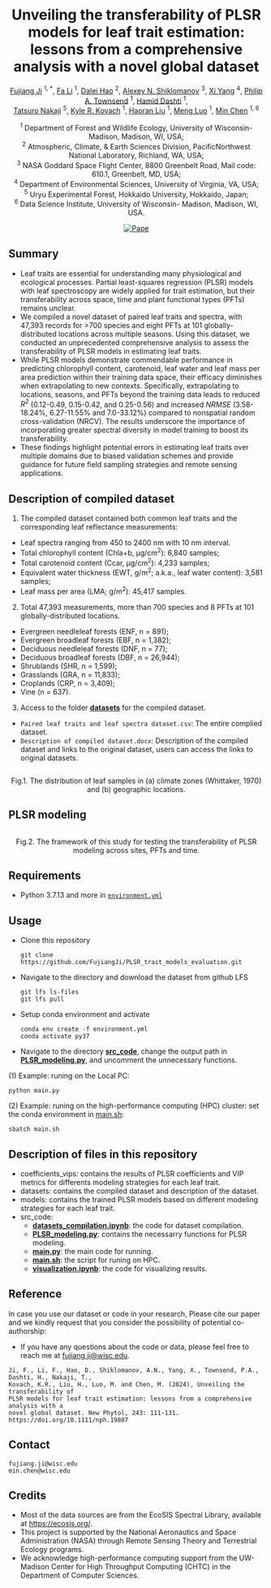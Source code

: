 <div align="center">

<h1>Unveiling the transferability of PLSR models for leaf trait estimation: lessons from a comprehensive analysis with a novel global dataset</h1>


[Fujiang Ji](https://fujiangji.github.io/) <sup>1, *</sup>, [Fa Li](https://scholar.google.com/citations?user=lOAXHLwAAAAJ&hl=en) <sup>1</sup>, [Dalei Hao](https://scholar.google.com/citations?user=LapapmUAAAAJ&hl=en) <sup>2</sup>, [Alexey N. Shiklomanov](https://science.gsfc.nasa.gov/sci/bio/alexey.shiklomanov) <sup>3</sup>, [Xi Yang](https://uva.theopenscholar.com/plant-ecology-lab/people/xi-yang) <sup>4</sup>, [Philip A. Townsend](https://forestandwildlifeecology.wisc.edu/people/faculty-and-staff/philip-townsend/) <sup>1</sup>, [Hamid Dashti](https://hamiddashti.github.io) <sup>1</sup>,  
[Tatsuro Nakaji](https://nakaji-hokudai.jimdofree.com) <sup>5</sup>, [Kyle R. Kovach](https://scholar.google.com/citations?user=P_CRYLQAAAAJ&hl=en) <sup>1</sup>, [Haoran Liu](https://scholar.google.com/citations?user=8ZWSyekAAAAJ&hl=en) <sup>1</sup>, [Meng Luo](https://scholar.google.com/citations?user=Re7ufpAAAAAJ&hl=zh-CN) <sup>1</sup>, [Min Chen](https://globalchange.cals.wisc.edu/staff/chen-min/) <sup>1, 6</sup>

<sup>1</sup> Department of Forest and Wildlife Ecology, University of Wisconsin- Madison, Madison, WI, USA;  
<sup>2</sup> Atmospheric, Climate, & Earth Sciences Division, PaciﬁcNorthwest National Laboratory, Richland, WA, USA;  
<sup>3</sup> NASA Goddard Space Flight Center, 8800 Greenbelt Road, Mail code: 610.1, Greenbelt, MD, USA;  
<sup>4</sup> Department of Environmental Sciences, University of Virginia, VA, USA;  
<sup>5</sup> Uryu Experimental Forest, Hokkaido University, Hokkaido, Japan;  
<sup>6</sup> Data Science Institute, University of Wisconsin- Madison, Madison, WI, USA.

</div>

<p align='center'>
  <a href="https://doi.org/10.1111/nph.19807"><img alt="Pape" src="https://img.shields.io/badge/TPAMI-Paper-6D4AFF?style=for-the-badge" /></a>
</p>

## Summary
* Leaf traits are essential for understanding many physiological and ecological processes. Partial least-squares regression (PLSR) models with leaf spectroscopy are widely applied for trait estimation, but their transferability across space, time and plant functional types (PFTs) remains unclear.
* We compiled a novel dataset of paired leaf traits and spectra, with 47,393 records for >700 species and eight PFTs at 101 globally-distributed locations across multiple seasons. Using this dataset, we conducted an unprecedented comprehensive analysis to assess the transferability of PLSR models in estimating leaf traits.
* While PLSR models demonstrate commendable performance in predicting chlorophyll content, carotenoid, leaf water and leaf mass per area prediction within their training data space, their efficacy diminishes when extrapolating to new contexts. Specifically, extrapolating to locations, seasons, and PFTs beyond the training data leads to reduced _R<sup>2</sup>_ (0.12-0.49, 0.15-0.42, and 0.25-0.56) and increased _NRMSE_ (3.58-18.24%, 6.27-11.55% and 7.0-33.12%) compared to nonspatial random cross-validation (NRCV). The results underscore the importance of incorporating greater spectral diversity in model training to boost its transferability.
* These findings highlight potential errors in estimating leaf traits over multiple domains due to biased validation schemes and provide guidance for future field sampling strategies and remote sensing applications.

## Description of compiled dataset
1. The compiled dataset contained both common leaf traits and the corresponding leaf reflectance measurements:
  * Leaf spectra ranging from 450 to 2400 nm with 10 nm interval.
  * Total chlorophyll content (Chla+b, µg/cm<sup>2</sup>): 6,840 samples;
  * Total carotenoid content (Ccar, µg/cm<sup>2</sup>): 4,233 samples;
  * Equivalent water thickness (EWT, g/m<sup>2</sup>; a.k.a., leaf water content): 3,581 samples;
  * Leaf mass per area (LMA; g/m<sup>2</sup>): 45,417 samples.
2. Total 47,393 measurements, more than 700 species and 8 PFTs at 101 globally-distributed locations. 
  * Evergreen needleleaf forests (ENF, n = 891);
  * Evergreen broadleaf forests (EBF, n = 1,382);
  * Deciduous needleleaf forests (DNF, n = 77);
  * Deciduous broadleaf forests (DBF, n = 26,944);
  * Shrublands (SHR, n = 1,599);
  * Grasslands (GRA, n = 11,833);
  * Croplands (CRP, n = 3,409);
  * Vine (n = 637).
3. Access to the folder [**datasets**](datasets) for the compiled dataset.
  * `Paired leaf traits and leaf spectra dataset.csv`: The entire complied dataset.
  * `Description of compiled dataset.docx`: Description of the compiled dataset and links to the original dataset, users can access the links to original datasets.
<img src="figs/Fig 1_sites distribution.png" title="" alt="" data-align="center">
<p align="center">Fig.1. The distribution of leaf samples in (a) climate zones (Whittaker, 1970) and (b) geographic locations.</p>

## PLSR modeling
<img src="figs/Fig 2_Flowchart.png" title="" alt="" data-align="center">
<p align="center">Fig.2. The framework of this study for testing the transferability of PLSR modeling across sites, PFTs and time.</p>

## Requirements
* Python 3.7.13 and more in [`environment.yml`](environment.yml)

## Usage
* Clone this repository
  ```
  git clone https://github.com/FujiangJi/PLSR_trait_models_evaluation.git
  ```
* Navigate to the directory and download the dataset from github LFS
  ```
  git lfs ls-files
  git lfs pull
  ```
* Setup conda environment and activate
  ```
  conda env create -f environment.yml
  conda activate py37
  ```
* Navigate to the directory [**src_code**](src_code), change the output path in **[PLSR_modeling.py](src_code/PLSR_modeling.py)**, and uncomment the unnecessary functions.

(1) Example: runing on the Local PC:
  ```
  python main.py
  ```
(2) Example: runing on the high-performance computing (HPC) cluster: set the conda environment in [main.sh](src_code/main.sh):
```
sbatch main.sh
```
## Description of files in this repository
* coefficients_vips: contains the results of PLSR coefficients and VIP metrics for differents modeling strategies for each leaf trait.
* datasets: contains the compiled dataset and description of the dataset.
* models: contains the trained PLSR models based on different modeling strategies for each leaf trait.
* src_code:
  * **[datasets_compilation.ipynb](src_code/datasets_compilation.ipynb)**: the code for dataset compilation.
  * **[PLSR_modeling.py](src_code/PLSR_modeling.py)**: contains the necessarry functions for PLSR modeling.
  * **[main.py](src_code/main.py)**: the main code for running.
  * **[main.sh](src_code/main.sh)**: the script for runing on HPC.
  * **[visualization.ipynb](src_code/visualization.ipynb)**: the code for visualizing results.

## Reference
In case you use our dataset or code in your research, Please cite our paper and we kindly request that you consider the possibility of potential co-authorship:
* If you have any questions about the code or data, please feel free to reach me at fujiang.ji@wisc.edu.
```
Ji, F., Li, F., Hao, D., Shiklomanov, A.N., Yang, X., Townsend, P.A., Dashti, H., Nakaji, T.,
Kovach, K.R., Liu, H., Luo, M. and Chen, M. (2024), Unveiling the transferability of
PLSR models for leaf trait estimation: lessons from a comprehensive analysis with a
novel global dataset. New Phytol, 243: 111-131. https://doi.org/10.1111/nph.19807
```

## Contact
```
fujiang.ji@wisc.edu
min.chen@wisc.edu
```
## Credits
* Most of the data sources are from the EcoSIS Spectral Library, available at https://ecosis.org/.
* This project is supported by the National Aeronautics and Space Administration (NASA) through Remote Sensing Theory and Terrestrial Ecology programs.
* We acknowledge high-performance computing support from the UW-Madison Center for High Throughput Computing (CHTC) in the Department of Computer Sciences. 

